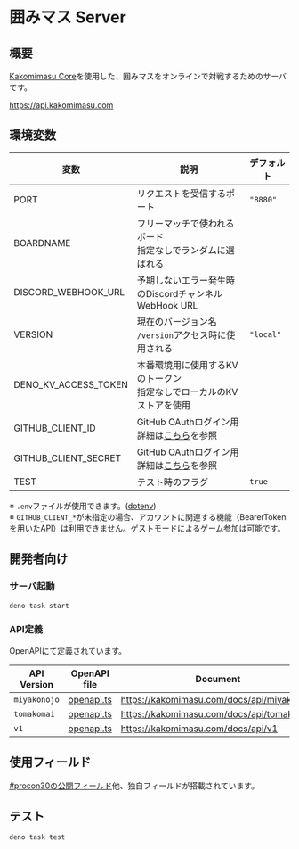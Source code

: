# 囲みマス Server

## 概要

[Kakomimasu Core](https://github.com/codeforkosen/Kakomimasu)を使用した、囲みマスをオンラインで対戦するためのサーバです。

https://api.kakomimasu.com

## 環境変数

| 変数                 | 説明                                                                              | デフォルト |
| -------------------- | --------------------------------------------------------------------------------- | ---------- |
| PORT                 | リクエストを受信するポート                                                        | `"8880"`   |
| BOARDNAME            | フリーマッチで使われるボード<br>指定なしでランダムに選ばれる                      |            |
| DISCORD_WEBHOOK_URL  | 予期しないエラー発生時のDiscordチャンネルWebHook URL                              |            |
| VERSION              | 現在のバージョン名<br> `/version`アクセス時に使用される                           | `"local"`  |
| DENO_KV_ACCESS_TOKEN | 本番環境用に使用するKVのトークン<br>指定なしでローカルのKVストアを使用            |            |
| GITHUB_CLIENT_ID     | GitHub OAuthログイン用<br>詳細は[こちら](https://deno.land/x/deno_kv_oauth)を参照 |            |
| GITHUB_CLIENT_SECRET | GitHub OAuthログイン用<br>詳細は[こちら](https://deno.land/x/deno_kv_oauth)を参照 |            |
| TEST                 | テスト時のフラグ                                                                  | `true`     |

※
`.env`ファイルが使用できます。([dotenv](https://deno.land/std/dotenv/mod.ts))<br>
※
`GITHUB_CLIENT_*`が未指定の場合、アカウントに関連する機能（BearerTokenを用いたAPI）は利用できません。ゲストモードによるゲーム参加は可能です。

## 開発者向け

### サーバ起動

```console
deno task start
```

### API定義

OpenAPIにて定義されています。

| API Version  | OpenAPI file                                | Document                                   |
| ------------ | ------------------------------------------- | ------------------------------------------ |
| `miyakonojo` | [openapi.ts](./miyakonojo/parts/openapi.ts) | https://kakomimasu.com/docs/api/miyakonojo |
| `tomakomai`  | [openapi.ts](./tomakomai/parts/openapi.ts)  | https://kakomimasu.com/docs/api/tomakomai  |
| `v1`         | [openapi.ts](./v1/parts/openapi.ts)         | https://kakomimasu.com/docs/api/v1         |

## 使用フィールド

[#procon30の公開フィールド](http://www.procon.gr.jp/?p=76585)他、独自フィールドが搭載されています。

## テスト

```
deno task test
```
